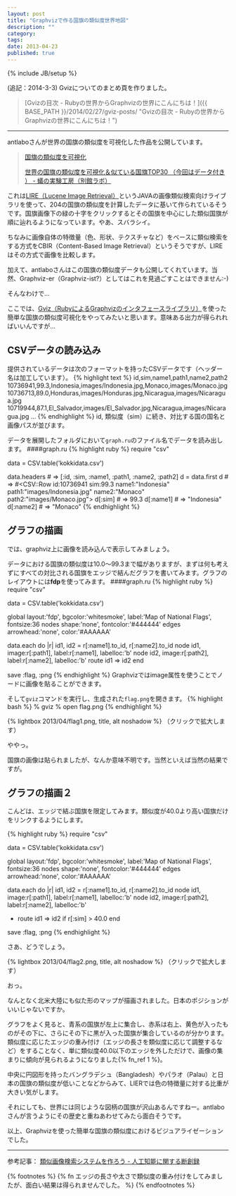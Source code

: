 ```yaml
---
layout: post
title: "Graphvizで作る国旗の類似度世界地図"
description: ""
category: 
tags: 
date: 2013-04-23
published: true
---
```

{% include JB/setup %}

(追記：2014-3-3) Gvizについてのまとめ頁を作りました。

> [Gvizの目次 - Rubyの世界からGraphvizの世界にこんにちは！]({{ BASE_PATH }}/2014/02/27/gviz-posts/ "Gvizの目次 - Rubyの世界からGraphvizの世界にこんにちは！")

---

antlaboさんが世界の国旗の類似度を可視化した作品を公開しています。

> [国旗の類似度を可視化](http://infanimation.antlabo.jp/kokki/index.html "国旗の類似度を可視化")
>
> [世界の国旗の類似度を可視化＆似ている国旗TOP30 （今回はデータ付き ） - 蟻の実験工房（別館ラボ）](http://d.hatena.ne.jp/antlabo/20130421/1366526239 "世界の国旗の類似度を可視化＆似ている国旗TOP30 （今回はデータ付き ） - 蟻の実験工房（別館ラボ）")

これは[LIRE（Lucene Image Retrieval）](http://www.lire-project.net/ "LIRE – Lucene Image Retrieval | The Java visual information retrieval library")というJAVAの画像類似検索向けライブラリを使って、204の国旗の類似度を計算したデータに基いて作られているそうです。国旗画像下の緑の十字をクリックするとその国旗を中心にした類似国旗が順に辿れるようになっています。やあ、スバラシイ。

ちなみに画像自体の特徴量（色、形状、テクスチャなど）をベースに類似検索をする方式をCBIR（Content-Based Image Retrieval）というそうですが、LIREはその方式で画像を比較します。

加えて、antlaboさんはこの国旗の類似度データも公開してくれています。当然、Graphviz-er（Graphviz-ist?）としてはこれを見過ごすことはできません:-)

そんなわけで...

ここでは、[Gviz（RubyによるGraphvizのインタフェースライブラリ）](https://rubygems.org/gems/gviz "gviz | RubyGems.org | your community gem host")を使った簡単な国旗の類似度可視化をやってみたいと思います。意味ある出力が得られればいいんですが...


## CSVデータの読み込み
提供されているデータは次のフォーマットを持ったCSVデータです（ヘッダー名は加工しています）。
{% highlight text %}
id,sim,name1,path1,name2,path2
10736941,99.3,Indonesia,images/Indonesia.jpg,Monaco,images/Monaco.jpg
10736713,89.0,Honduras,images/Honduras.jpg,Nicaragua,images/Nicaragua.jpg
10719944,87.1,El_Salvador,images/El_Salvador.jpg,Nicaragua,images/Nicaragua.jpg
...
{% endhighlight %}
id, 類似度（sim）に続き、対比する国の国名と画像パスが並びます。

データを展開したフォルダにおいて`graph.ru`のファイル名でデータを読み出します。
####graph.ru
{% highlight ruby %}
require "csv"

data = CSV.table('kokkidata.csv')

data.headers # => [:id, :sim, :name1, :path1, :name2, :path2]
d = data.first
d # => #<CSV::Row id:10736941 sim:99.3 name1:"Indonesia" path1:"images/Indonesia.jpg" name2:"Monaco" path2:"images/Monaco.jpg">
d[:sim] # => 99.3
d[:name1] # => "Indonesia"
d[:name2] # => "Monaco"
{% endhighlight %}

## グラフの描画
では、graphviz上に画像を読み込んで表示してみましょう。

データにおける国旗の類似度は10.0〜99.3まで幅がありますが、まずは何も考えずにすべての対比される国旗をエッジで結んだグラフを書いてみます。グラフのレイアウトには**fdp**を使ってみます。
####graph.ru
{% highlight ruby %}
require "csv"

data = CSV.table('kokkidata.csv')

global layout:'fdp', bgcolor:'whitesmoke', label:'Map of National Flags', fontsize:36
nodes shape:'none', fontcolor:'#444444'
edges arrowhead:'none', color:'#AAAAAA'

data.each do |r|
  id1, id2 = r[:name1].to_id, r[:name2].to_id
  node id1, image:r[:path1], label:r[:name1], labelloc:'b'
  node id2, image:r[:path2], label:r[:name2], labelloc:'b'
  route id1 => id2
end

save :flag, :png
{% endhighlight %}
Graphvizではimage属性を使うことでノードに画像を貼ることができます。

そして`gviz`コマンドを実行し、生成された`flag.png`を開きます。
{% highlight bash %}
% gviz
% open flag.png
{% endhighlight %}

{% lightbox  2013/04/flag1.png, title, alt noshadow %}
（クリックで拡大します）

ややっ。

国旗の画像は貼られましたが、なんか意味不明です。当然といえば当然の結果ですが。

## グラフの描画２

こんどは、エッジで結ぶ国旗を限定してみます。類似度が40.0より高い国旗だけをリンクするようにします。

{% highlight ruby %}
require "csv"

data = CSV.table('kokkidata.csv')

global layout:'fdp', bgcolor:'whitesmoke', label:'Map of National Flags', fontsize:36
nodes shape:'none', fontcolor:'#444444'
edges arrowhead:'none', color:'#AAAAAA'

data.each do |r|
  id1, id2 = r[:name1].to_id, r[:name2].to_id
  node id1, image:r[:path1], label:r[:name1], labelloc:'b'
  node id2, image:r[:path2], label:r[:name2], labelloc:'b'
+  route id1 => id2 if r[:sim] > 40.0
end

save :flag, :png
{% endhighlight %}

さあ、どうでしょう。

{% lightbox  2013/04/flag2.png, title, alt noshadow %}
（クリックで拡大します）

おっ。

なんとなく北米大陸にも似た形のマップが描画されました。日本のポジションがいいじゃないですか。

グラフをよく見ると、青系の国旗が左上に集合し、赤系は右上、黄色が入ったものがその下に、さらにその下に黒が入った国旗が集合しているのが分かります。類似度に応じたエッジの重み付け（エッジの長さを類似度に応じて調整するなど）をすることなく、単に類似度40.0以下のエッジを外しただけで、画像の集まりに傾向が見られるようになりました{% fn_ref 1 %}。

中央に円図形を持ったバングラデシュ（Bangladesh）やパラオ（Palau）と日本の国旗の類似度が低いことなどからみて、LIERでは色の特徴量に対する比重が大きい気がします。

それにしても、世界には同じような図柄の国旗が沢山あるんですねー。antlaboさんが言うようにその歴史と重ねあわせてみたら面白そうです。

以上、Graphvizを使った簡単な国旗の類似度におけるビジュアライゼーションでした。

---

参考記事： [類似画像検索システムを作ろう - 人工知能に関する断創録](http://aidiary.hatenablog.com/entry/20091003/1254574041 "類似画像検索システムを作ろう - 人工知能に関する断創録")


{% footnotes %}
{% fn エッジの長さや太さで類似度の重み付けをしてみましたが、面白い結果は得られませんでした。 %}
{% endfootnotes %}
